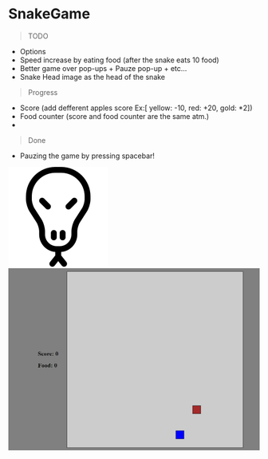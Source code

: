 # SnakeGame

 >TODO
   - Options
   - Speed increase by eating food (after the snake eats 10 food)
   - Better game over pop-ups + Pauze pop-up + etc...
   - Snake Head image as the head of the snake

 >Progress
   - Score (add defferent apples score Ex:[ yellow: -10, red: +20, gold: *2])
   - Food counter (score and food counter are the same atm.)
   - 

 >Done
   - Pauzing the game by pressing spacebar!

![Logo](src/img/snakehead.png) ![screenshot](src/img/screenshot.png)
